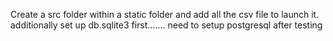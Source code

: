 Create a src folder within a static folder and add all the csv file to launch it. additionally set up db.sqlite3 first....... need to setup postgresql after testing

